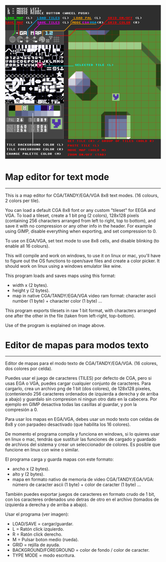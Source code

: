 
<img src="map.png">

# Map editor for text mode
----------------------------------------------------------------------------

This is a map editor for CGA/TANDY/EGA/VGA 8x8 text modes. (16 colours, 2 colors per tile).

You can load a default CGA 8x8 font or any custom "tileset" for EEGA and VGA. To load a tileset, create a 1 bit png (2 colors), 128x128 pixels (containing 256 characters arranged from left to right, top to bottom), and save it with no compression or any other info in the header. For example using GIMP, disable everything when exporting, and set compression to 0.

To use on EGA/VGA, set text mode to use 8x8 cells, and disable blinking (to enable all 16 colours).

This will compile and work on windows, to use it on linux or mac, you'll have to figure out the OS functions to open/save files and create a color picker.
It should work on linux using a windows emulator like wine.

This program loads and saves maps using this format:
  - width x (2 bytes).
  - height y (2 bytes).
  - map in native CGA/TANDY/EGA/VGA video ram format: character ascii number (1 byte) + character color (1 byte) ...

This program exports tilesets in raw 1 bit format, with characters arranged one after the other in the file (taken from left-right, top-bottom).

Use of the program is explained on image above.

# Editor de mapas para modos texto
----------------------------------------------------------------------------

Editor de mapas para el modo texto de CGA/TANDY/EGA/VGA. (16 colores, dos colores por celda).

Puedes usar el juego de caracteres (TILES) por defecto de CGA, pero si usas EGA o VGA, puedes cargar cualquier conjunto de caracteres. 
Para cargarlo, crea un archivo png de 1 bit (dos colores), de 128x128 pixeles, (conteniendo 256 caracteres ordenados de izquierda a derecha y de arriba a abajo) y guardalo sin compresion ni ningun otro dato en la cabecera. Por ejemplo en GIMP desactiva todas las casillas al guardar, y pon la compresión a 0.

Para usar los mapas en EGA/VGA, debes usar un modo texto con celdas de 8x8 y con parpadeo desactivado (que habilita los 16 colores).

De momento el programa compila y funciona en windows, si lo quieres usar en linux o mac, tendrás que sustituir las funciones de cargado y guardado de archivos del sistema y crear un seleccionador de colores. Es posible que funcione en linux con wine o similar. 

El programa carga y guarda mapas con este formato:
  - ancho x (2 bytes).
  - alto y (2 bytes).
  - mapa en formato nativo de memoria de video CGA/TANDY/EGA/VGA: número de caracter ascii (1 byte) + color de caracter (1 byte) ...

También puedes exportar juegos de caracteres en formato crudo de 1 bit, con los caracteres ordenados uno detras de otro en el archivo (tomados de izquierda a derecha y de arriba a abajo).

Usar el programa (ver imagen):
  - LOAD/SAVE = cargar/guardar.
  - L = Ratón click izquierdo.
  - R = Ratón click derecho.
  - M = Pulsar boton medio (rueda).
  - GRID = rejilla de ayuda.
  - BACKGROUND/FOREGROUND = color de fondo / color de caracter.
  - TYPE MODE = modo escritura.


